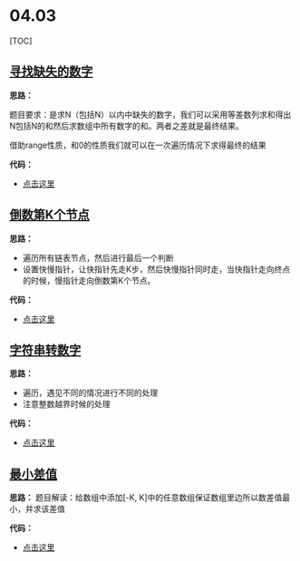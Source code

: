 # 04.03
[TOC]
## [寻找缺失的数字](https://leetcode-cn.com/problems/missing-number-lcci/)
**思路：**

题目要求：是求N（包括N）以内中缺失的数字，我们可以采用等差数列求和得出N包括N的和然后求数组中所有数字的和。两者之差就是最终结果。

借助range性质，和0的性质我们就可以在一次遍历情况下求得最终的结果

**代码：**

- [点击这里](./missingNumber.go)

## [倒数第K个节点](https://leetcode-cn.com/problems/kth-node-from-end-of-list-lcci/)
**思路：**

- 遍历所有链表节点，然后进行最后一个判断
- 设置快慢指针，让快指针先走K步，然后快慢指针同时走，当快指针走向终点的时候，慢指针走向倒数第K个节点。 

**代码：**
- [点击这里](./kthToLast.go)

## [字符串转数字](https://leetcode-cn.com/problems/string-to-integer-atoi/)
**思路：**
- 遍历，遇见不同的情况进行不同的处理
- 注意整数越界时候的处理

**代码：**
- [点击这里](./myAtoi.go)


## [最小差值](https://leetcode-cn.com/problems/smallest-range-i/)

**思路：**
题目解读：给数组中添加[-K, K]中的任意数组保证数组里边所以数差值最小，并求该差值

**代码：**
- [点击这里](./smallestRangeI.go)